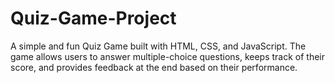 # Quiz-Game-Project
A simple and fun Quiz Game built with HTML, CSS, and JavaScript. The game allows users to answer multiple-choice questions, keeps track of their score, and provides feedback at the end based on their performance.
